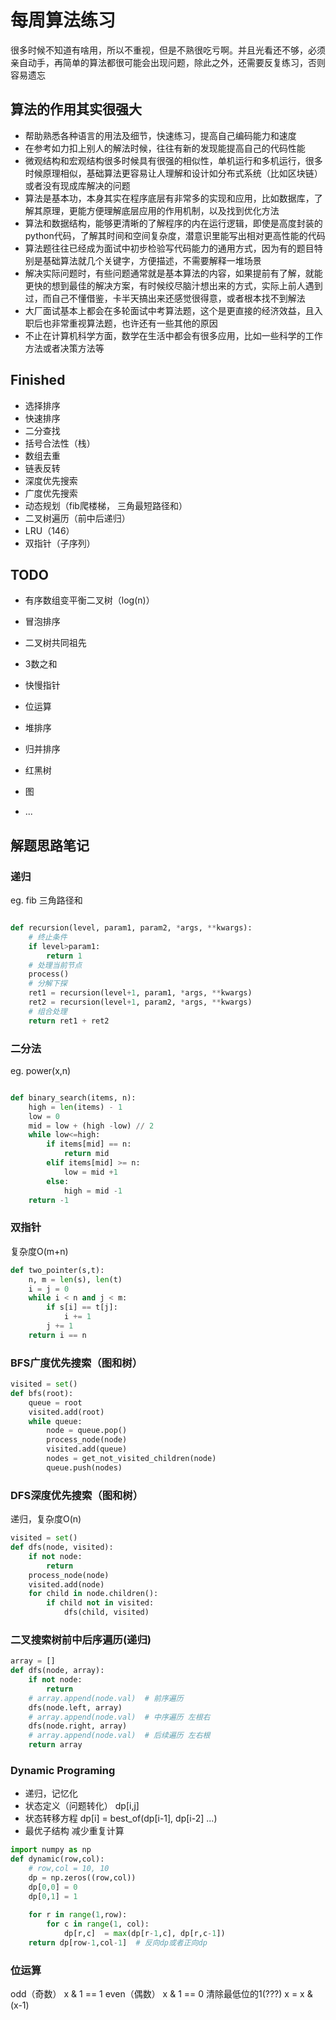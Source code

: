 # 每周算法练习
很多时候不知道有啥用，所以不重视，但是不熟很吃亏啊。并且光看还不够，必须亲自动手，再简单的算法都很可能会出现问题，除此之外，还需要反复练习，否则容易遗忘

## 算法的作用其实很强大
- 帮助熟悉各种语言的用法及细节，快速练习，提高自己编码能力和速度
- 在参考如力扣上别人的解法时候，往往有新的发现能提高自己的代码性能
- 微观结构和宏观结构很多时候具有很强的相似性，单机运行和多机运行，很多时候原理相似，基础算法更容易让人理解和设计如分布式系统（比如区块链）或者没有现成库解决的问题
- 算法是基本功，本身其实在程序底层有非常多的实现和应用，比如数据库，了解其原理，更能方便理解底层应用的作用机制，以及找到优化方法
- 算法和数据结构，能够更清晰的了解程序的内在运行逻辑，即使是高度封装的python代码，了解其时间和空间复杂度，潜意识里能写出相对更高性能的代码
- 算法题往往已经成为面试中初步检验写代码能力的通用方式，因为有的题目特别是基础算法就几个关键字，方便描述，不需要解释一堆场景
- 解决实际问题时，有些问题通常就是基本算法的内容，如果提前有了解，就能更快的想到最佳的解决方案，有时候绞尽脑汁想出来的方式，实际上前人遇到过，而自己不懂借鉴，卡半天搞出来还感觉很得意，或者根本找不到解法
- 大厂面试基本上都会在多轮面试中考算法题，这个是更直接的经济效益，且入职后也非常重视算法题，也许还有一些其他的原因
- 不止在计算机科学方面，数学在生活中都会有很多应用，比如一些科学的工作方法或者决策方法等

## Finished
- 选择排序
- 快速排序
- 二分查找
- 括号合法性（栈）
- 数组去重
- 链表反转
- 深度优先搜索
- 广度优先搜索
- 动态规划（fib爬楼梯， 三角最短路径和）
- 二叉树遍历（前中后递归）
- LRU（146）
- 双指针（子序列） 


## TODO
- 有序数组变平衡二叉树（log(n)）

- 冒泡排序
- 二叉树共同祖先
- 3数之和
- 快慢指针

- 位运算
- 堆排序
- 归并排序
- 红黑树

- 图
- ...


## 解题思路笔记

### 递归
eg. fib 三角路径和
```python

def recursion(level, param1, param2, *args, **kwargs):
    # 终止条件
    if level>param1:
        return 1
    # 处理当前节点
    process()
    # 分解下探
    ret1 = recursion(level+1, param1, *args, **kwargs)
    ret2 = recursion(level+1, param2, *args, **kwargs)
    # 组合处理
    return ret1 + ret2 
```
### 二分法
eg. power(x,n)

```python

def binary_search(items, n):
    high = len(items) - 1
    low = 0
    mid = low + (high -low) // 2
    while low<=high:
        if items[mid] == n:
            return mid
        elif items[mid] >= n:
            low = mid +1
        else:
            high = mid -1
    return -1

```
### 双指针
复杂度O(m+n)
```python
def two_pointer(s,t):
    n, m = len(s), len(t)
    i = j = 0
    while i < n and j < m:
        if s[i] == t[j]:
            i += 1
        j += 1
    return i == n

```

### BFS广度优先搜索（图和树）

```python
visited = set()
def bfs(root):
    queue = root
    visited.add(root)
    while queue:
        node = queue.pop()
        process_node(node)
        visited.add(queue)
        nodes = get_not_visited_children(node)
        queue.push(nodes)
```
### DFS深度优先搜索（图和树）
递归，复杂度O(n)
```python
visited = set()
def dfs(node, visited):
    if not node:
        return 
    process_node(node)
    visited.add(node)
    for child in node.children():
        if child not in visited:
            dfs(child, visited)
```
### 二叉搜索树前中后序遍历(递归)
```python
array = []
def dfs(node, array):
    if not node:
        return
    # array.append(node.val)  # 前序遍历 
    dfs(node.left, array)
    # array.append(node.val)  # 中序遍历 左根右
    dfs(node.right, array)
    # array.append(node.val)  # 后续遍历 左右根
    return array
```


### Dynamic Programing
- 递归，记忆化   
- 状态定义（问题转化）  dp[i,j]   
- 状态转移方程  dp[i] = best_of(dp[i-1], dp[i-2] ...)   
- 最优子结构  减少重复计算   

```python
import numpy as np
def dynamic(row,col):
    # row,col = 10, 10
    dp = np.zeros((row,col))
    dp[0,0] = 0
    dp[0,1] = 1
    
    for r in range(1,row):
        for c in range(1, col):
            dp[r,c]  = max(dp[r-1,c], dp[r,c-1])
    return dp[row-1,col-1]  # 反向dp或者正向dp
```


### 位运算
odd（奇数） x & 1 == 1 
even（偶数） x & 1 == 0
清除最低位的1(???) x = x & (x-1)
 
